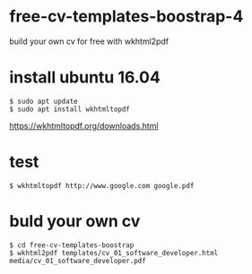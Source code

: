 # free-cv-templates-boostrap-4
build your own cv for free with wkhtml2pdf

# install ubuntu 16.04
```
$ sudo apt update
$ sudo apt install wkhtmltopdf
```
https://wkhtmltopdf.org/downloads.html

# test
```
$ wkhtmltopdf http://www.google.com google.pdf
```

# buld your own cv
```
$ cd free-cv-templates-boostrap
$ wkhtml2pdf templates/cv_01_software_developer.html media/cv_01_software_developer.pdf
```
